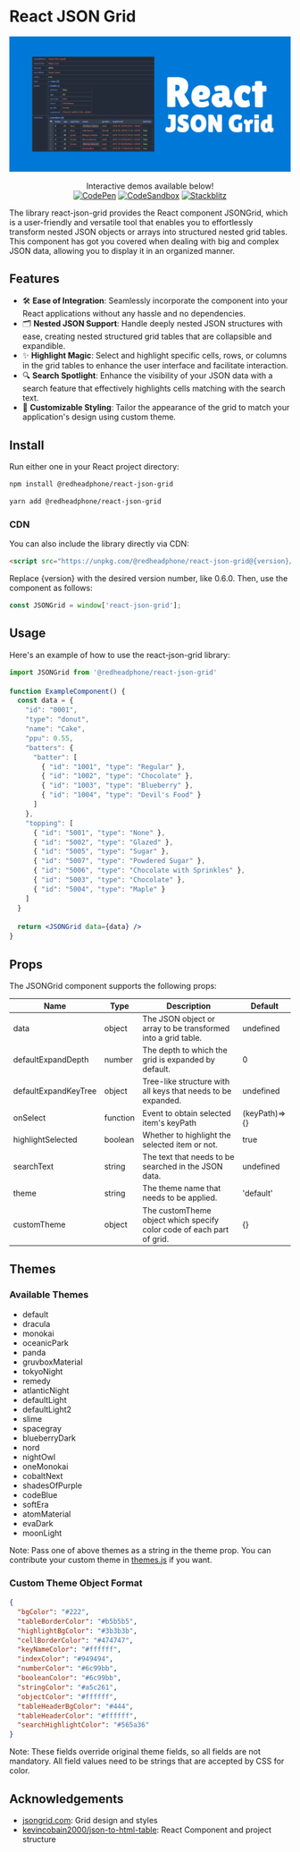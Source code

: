 # React JSON Grid

<p align="center">
  <img src="images/github-banner.png">
</p>

<p align="center">
  Interactive demos available below!<br>
  <a href="https://codepen.io/redheadphone/pen/rNoyrgW"><img alt="CodePen" src="https://img.shields.io/badge/CodePen-8A2BE2?logo=codepen"></a>
  <a href="https://codesandbox.io/s/react-json-grid-demo-7ymdg3"><img alt="CodeSandbox" src="https://img.shields.io/badge/CodeSandbox-4ea94b?logo=codesandbox"></a>
  <a href="https://stackblitz.com/edit/react-json-grid-7hyzqq"><img alt="Stackblitz" src="https://img.shields.io/badge/Stackblitz-blue?logo=stackblitz"></a>
</p>


The library react-json-grid provides the React component JSONGrid, which is a user-friendly and versatile tool that enables you to effortlessly transform nested JSON objects or arrays into structured nested grid tables. This component has got you covered when dealing with big and complex JSON data, allowing you to display it in an organized manner.

## Features

- 🛠️ **Ease of Integration**: Seamlessly incorporate the component into your React applications without any hassle and no dependencies.
- 🗂️ **Nested JSON Support**: Handle deeply nested JSON structures with ease, creating nested structured grid tables that are collapsible and expandible.
- ✨ **Highlight Magic**: Select and highlight specific cells, rows, or columns in the grid tables to enhance the user interface and facilitate interaction.
- 🔍 **Search Spotlight**: Enhance the visibility of your JSON data with a search feature that effectively highlights cells matching with the search text.
- 🎨 **Customizable Styling**: Tailor the appearance of the grid to match your application's design using custom theme.

## Install

Run either one in your React project directory:

```bash
npm install @redheadphone/react-json-grid
```

```bash
yarn add @redheadphone/react-json-grid
```

### CDN

You can also include the library directly via CDN:

```html
<script src="https://unpkg.com/@redheadphone/react-json-grid@{version}/dist/index.umd.js"></script>
```

Replace {version} with the desired version number, like 0.6.0. Then, use the component as follows:

```jsx
const JSONGrid = window['react-json-grid'];
```

## Usage

Here's an example of how to use the react-json-grid library:

```jsx
import JSONGrid from '@redheadphone/react-json-grid'

function ExampleComponent() {
  const data = {
    "id": "0001",
    "type": "donut",
    "name": "Cake",
    "ppu": 0.55,
    "batters": {
      "batter": [
        { "id": "1001", "type": "Regular" },
        { "id": "1002", "type": "Chocolate" },
        { "id": "1003", "type": "Blueberry" },
        { "id": "1004", "type": "Devil's Food" }
      ]
    },
    "topping": [
      { "id": "5001", "type": "None" },
      { "id": "5002", "type": "Glazed" },
      { "id": "5005", "type": "Sugar" },
      { "id": "5007", "type": "Powdered Sugar" },
      { "id": "5006", "type": "Chocolate with Sprinkles" },
      { "id": "5003", "type": "Chocolate" },
      { "id": "5004", "type": "Maple" }
    ]
  }

  return <JSONGrid data={data} />
}
```

## Props

The JSONGrid component supports the following props:

| Name                  | Type     | Description                                                           | Default       |
| --------------------- | -------- | --------------------------------------------------------------------- | ------------- |
| data                  | object   | The JSON object or array to be transformed into a grid table.         | undefined     |
| defaultExpandDepth    | number   | The depth to which the grid is expanded by default.                   | 0             |
| defaultExpandKeyTree  | object   | Tree-like structure with all keys that needs to be expanded.          | undefined     |
| onSelect              | function | Event to obtain selected item's keyPath                               | (keyPath)=>{} |
| highlightSelected     | boolean  | Whether to highlight the selected item or not.                        | true          |
| searchText            | string   | The text that needs to be searched in the JSON data.                  | undefined     |
| theme                 | string   | The theme name that needs to be applied.                              | 'default'     |
| customTheme           | object   | The customTheme object which specify color code of each part of grid. | {}            |

## Themes

### Available Themes

- default
- dracula
- monokai
- oceanicPark
- panda
- gruvboxMaterial
- tokyoNight
- remedy
- atlanticNight
- defaultLight
- defaultLight2
- slime
- spacegray
- blueberryDark
- nord
- nightOwl
- oneMonokai
- cobaltNext
- shadesOfPurple
- codeBlue
- softEra
- atomMaterial
- evaDark
- moonLight

Note: Pass one of above themes as a string in the theme prop. You can contribute your custom theme in [themes.js](src/themes.js) if you want.

### Custom Theme Object Format

```json
{
  "bgColor": "#222",
  "tableBorderColor": "#b5b5b5",
  "highlightBgColor": "#3b3b3b",
  "cellBorderColor": "#474747",
  "keyNameColor": "#ffffff",
  "indexColor": "#949494",
  "numberColor": "#6c99bb",
  "booleanColor": "#6c99bb",
  "stringColor": "#a5c261",
  "objectColor": "#ffffff",
  "tableHeaderBgColor": "#444",
  "tableHeaderColor": "#ffffff",
  "searchHighlightColor": "#565a36"
}
```

Note: These fields override original theme fields, so all fields are not mandatory. All field values need to be strings that are accepted by CSS for color.

## Acknowledgements

- [jsongrid.com](https://jsongrid.com/json-grid): Grid design and styles
- [kevincobain2000/json-to-html-table](https://github.com/kevincobain2000/json-to-html-table): React Component and project structure